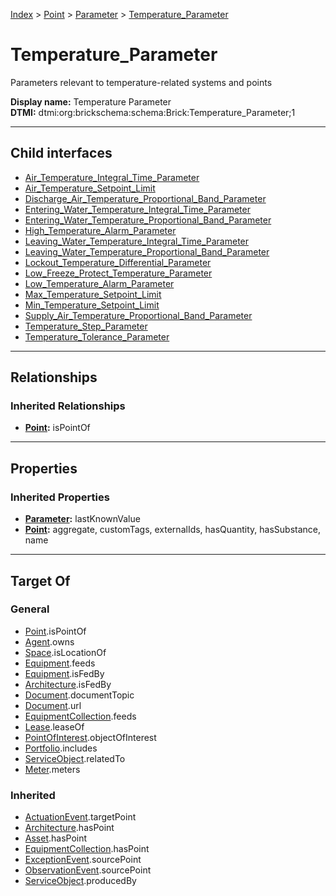 [Index](../../../index.md) > [Point](../../Point.md) > [Parameter](../Parameter.md) > [Temperature_Parameter](#)
# Temperature_Parameter

Parameters relevant to temperature-related systems and points


**Display name:** Temperature Parameter<br />
**DTMI:** dtmi:org:brickschema:schema:Brick:Temperature_Parameter;1

---

## Child interfaces
* [Air_Temperature_Integral_Time_Parameter](../PID-/Time_Parameter/Integral-/Air_Temperature-/Air_Temperature_Integral_Time_Parameter.md)
* [Air_Temperature_Setpoint_Limit](Air_Temperature_Setpoint_Limit/Air_Temperature_Setpoint_Limit.md)
* [Discharge_Air_Temperature_Proportional_Band_Parameter](../PID-/Proportional_Band_Parameter/Discharge_Air_Temperature-/Discharge_Air_Temperature_Proportional_Band_Parameter.md)
* [Entering_Water_Temperature_Integral_Time_Parameter](../PID-/Time_Parameter/Integral-/Entering_Water_Temperature-.md)
* [Entering_Water_Temperature_Proportional_Band_Parameter](../PID-/Proportional_Band_Parameter/Entering_Water_Temperature-.md)
* [High_Temperature_Alarm_Parameter](High_Temperature_Alarm_Parameter.md)
* [Leaving_Water_Temperature_Integral_Time_Parameter](../PID-/Time_Parameter/Integral-/Leaving_Water_Temperature-.md)
* [Leaving_Water_Temperature_Proportional_Band_Parameter](../PID-/Proportional_Band_Parameter/Leaving_Water_Temperature-.md)
* [Lockout_Temperature_Differential_Parameter](Lockout_Temperature_Differential_Parameter/Lockout_Temperature_Differential_Parameter.md)
* [Low_Freeze_Protect_Temperature_Parameter](Low_Freeze_Protect-.md)
* [Low_Temperature_Alarm_Parameter](Low_Temperature_Alarm_Parameter.md)
* [Max_Temperature_Setpoint_Limit](../Limit/Max-/Max_Temperature_Setpoint_Limit/Max_Temperature_Setpoint_Limit.md)
* [Min_Temperature_Setpoint_Limit](../Limit/Min-/Min_Temperature_Setpoint_Limit/Min_Temperature_Setpoint_Limit.md)
* [Supply_Air_Temperature_Proportional_Band_Parameter](../PID-/Proportional_Band_Parameter/Supply_Air_Temperature-/Supply_Air_Temperature_Proportional_Band_Parameter.md)
* [Temperature_Step_Parameter](../PID-/Step_Parameter/Temperature-/Temperature_Step_Parameter.md)
* [Temperature_Tolerance_Parameter](../Tolerance-/Temperature-.md)

---

## Relationships

### Inherited Relationships
* **[Point](../../Point.md):** isPointOf

---

## Properties

### Inherited Properties
* **[Parameter](../Parameter.md):** lastKnownValue
* **[Point](../../Point.md):** aggregate, customTags, externalIds, hasQuantity, hasSubstance, name

---

## Target Of
### General
* [Point](../../Point.md).isPointOf
* [Agent](../../../Agent/Agent.md).owns
* [Space](../../../Space/Space.md).isLocationOf
* [Equipment](../../../Asset/Equipment/Equipment.md).feeds
* [Equipment](../../../Asset/Equipment/Equipment.md).isFedBy
* [Architecture](../../../Space/Architecture/Architecture.md).isFedBy
* [Document](../../../Information/Document/Document.md).documentTopic
* [Document](../../../Information/Document/Document.md).url
* [EquipmentCollection](../../../Collection/Equipment-.md).feeds
* [Lease](../../../Event/Lease.md).leaseOf
* [PointOfInterest](../../../Information/PointOfInterest.md).objectOfInterest
* [Portfolio](../../../Collection/Portfolio.md).includes
* [ServiceObject](../../../Information/ServiceObject/ServiceObject.md).relatedTo
* [Meter](../../../Asset/Equipment/Meter/Meter.md).meters
### Inherited
* [ActuationEvent](../../../Event/Point-/ActuationEvent.md).targetPoint
* [Architecture](../../../Space/Architecture/Architecture.md).hasPoint
* [Asset](../../../Asset/Asset.md).hasPoint
* [EquipmentCollection](../../../Collection/Equipment-.md).hasPoint
* [ExceptionEvent](../../../Event/Point-/ExceptionEvent.md).sourcePoint
* [ObservationEvent](../../../Event/Point-/ObservationEvent/ObservationEvent.md).sourcePoint
* [ServiceObject](../../../Information/ServiceObject/ServiceObject.md).producedBy

